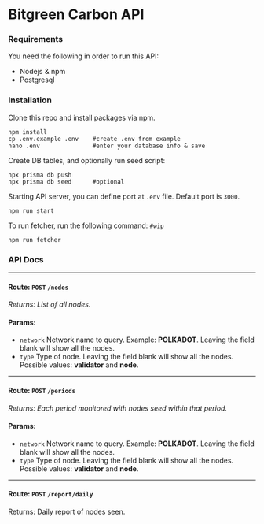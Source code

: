 # Bitgreen Carbon API

### Requirements
You need the following in order to run this API:
- Nodejs & npm
- Postgresql

### Installation
Clone this repo and install packages via npm.
```
npm install
cp .env.example .env    #create .env from example
nano .env               #enter your database info & save
```
Create DB tables, and optionally run seed script:
```
npx prisma db push
npx prisma db seed      #optional
```
Starting API server, you can define port at `.env` file. Default port is `3000`.
```
npm run start
```

To run fetcher, run the following command: `#wip`
```
npm run fetcher
```

### API Docs
___
#### Route: `POST` `/nodes`
*Returns: List of all nodes.*  
#### Params:  
- `network` Network name to query. Example: **POLKADOT**. Leaving the field blank will show all the nodes.  
- `type` Type of node. Leaving the field blank will show all the nodes. Possible values: **validator** and **node**.  
___
#### Route: `POST` `/periods`
*Returns: Each period monitored with nodes seed within that period.*
#### Params:
- `network` Network name to query. Example: **POLKADOT**. Leaving the field blank will show all the nodes.
- `type` Type of node. Leaving the field blank will show all the nodes. Possible values: **validator** and **node**.
___
#### Route: `POST` `/report/daily`  
Returns: Daily report of nodes seen.